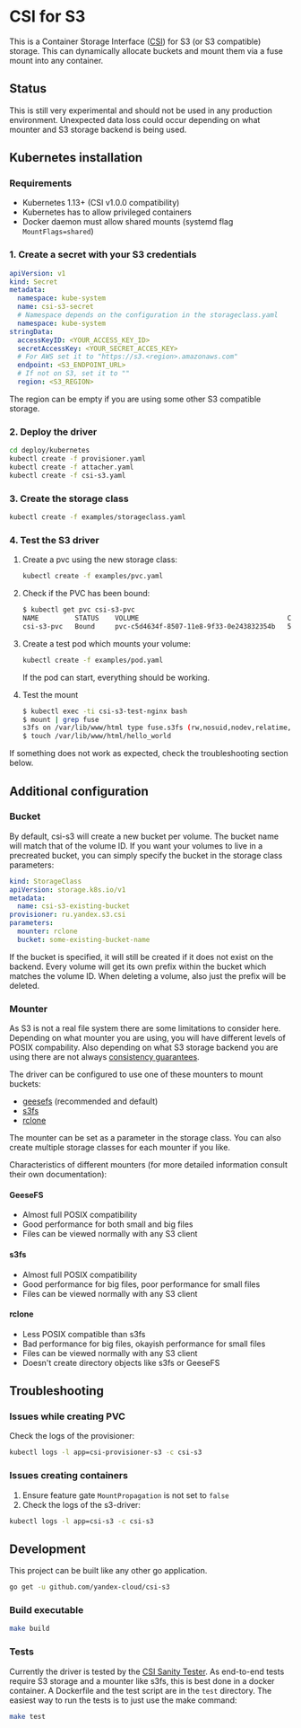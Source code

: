 # CSI for S3

This is a Container Storage Interface ([CSI](https://github.com/container-storage-interface/spec/blob/master/spec.md)) for S3 (or S3 compatible) storage. This can dynamically allocate buckets and mount them via a fuse mount into any container.

## Status

This is still very experimental and should not be used in any production environment. Unexpected data loss could occur depending on what mounter and S3 storage backend is being used.

## Kubernetes installation

### Requirements

* Kubernetes 1.13+ (CSI v1.0.0 compatibility)
* Kubernetes has to allow privileged containers
* Docker daemon must allow shared mounts (systemd flag `MountFlags=shared`)

### 1. Create a secret with your S3 credentials

```yaml
apiVersion: v1
kind: Secret
metadata:
  namespace: kube-system
  name: csi-s3-secret
  # Namespace depends on the configuration in the storageclass.yaml
  namespace: kube-system
stringData:
  accessKeyID: <YOUR_ACCESS_KEY_ID>
  secretAccessKey: <YOUR_SECRET_ACCES_KEY>
  # For AWS set it to "https://s3.<region>.amazonaws.com"
  endpoint: <S3_ENDPOINT_URL>
  # If not on S3, set it to ""
  region: <S3_REGION>
```

The region can be empty if you are using some other S3 compatible storage.

### 2. Deploy the driver

```bash
cd deploy/kubernetes
kubectl create -f provisioner.yaml
kubectl create -f attacher.yaml
kubectl create -f csi-s3.yaml
```

### 3. Create the storage class

```bash
kubectl create -f examples/storageclass.yaml
```

### 4. Test the S3 driver

1. Create a pvc using the new storage class:

    ```bash
    kubectl create -f examples/pvc.yaml
    ```

1. Check if the PVC has been bound:

    ```bash
    $ kubectl get pvc csi-s3-pvc
    NAME         STATUS    VOLUME                                     CAPACITY   ACCESS MODES   STORAGECLASS   AGE
    csi-s3-pvc   Bound     pvc-c5d4634f-8507-11e8-9f33-0e243832354b   5Gi        RWO            csi-s3         9s
    ```

1. Create a test pod which mounts your volume:

    ```bash
    kubectl create -f examples/pod.yaml
    ```

    If the pod can start, everything should be working.

1. Test the mount

    ```bash
    $ kubectl exec -ti csi-s3-test-nginx bash
    $ mount | grep fuse
    s3fs on /var/lib/www/html type fuse.s3fs (rw,nosuid,nodev,relatime,user_id=0,group_id=0,allow_other)
    $ touch /var/lib/www/html/hello_world
    ```

If something does not work as expected, check the troubleshooting section below.

## Additional configuration

### Bucket

By default, csi-s3 will create a new bucket per volume. The bucket name will match that of the volume ID. If you want your volumes to live in a precreated bucket, you can simply specify the bucket in the storage class parameters:

```yaml
kind: StorageClass
apiVersion: storage.k8s.io/v1
metadata:
  name: csi-s3-existing-bucket
provisioner: ru.yandex.s3.csi
parameters:
  mounter: rclone
  bucket: some-existing-bucket-name
```

If the bucket is specified, it will still be created if it does not exist on the backend. Every volume will get its own prefix within the bucket which matches the volume ID. When deleting a volume, also just the prefix will be deleted.

### Mounter

As S3 is not a real file system there are some limitations to consider here. Depending on what mounter you are using, you will have different levels of POSIX compability. Also depending on what S3 storage backend you are using there are not always [consistency guarantees](https://github.com/gaul/are-we-consistent-yet#observed-consistency).

The driver can be configured to use one of these mounters to mount buckets:

* [geesefs](https://github.com/yandex-cloud/geesefs) (recommended and default)
* [s3fs](https://github.com/s3fs-fuse/s3fs-fuse)
* [rclone](https://rclone.org/commands/rclone_mount)

The mounter can be set as a parameter in the storage class. You can also create multiple storage classes for each mounter if you like.

Characteristics of different mounters (for more detailed information consult their own documentation):

#### GeeseFS

* Almost full POSIX compatibility
* Good performance for both small and big files
* Files can be viewed normally with any S3 client

#### s3fs

* Almost full POSIX compatibility
* Good performance for big files, poor performance for small files
* Files can be viewed normally with any S3 client

#### rclone

* Less POSIX compatible than s3fs
* Bad performance for big files, okayish performance for small files
* Files can be viewed normally with any S3 client
* Doesn't create directory objects like s3fs or GeeseFS

## Troubleshooting

### Issues while creating PVC

Check the logs of the provisioner:

```bash
kubectl logs -l app=csi-provisioner-s3 -c csi-s3
```

### Issues creating containers

1. Ensure feature gate `MountPropagation` is not set to `false`
2. Check the logs of the s3-driver:

```bash
kubectl logs -l app=csi-s3 -c csi-s3
```

## Development

This project can be built like any other go application.

```bash
go get -u github.com/yandex-cloud/csi-s3
```

### Build executable

```bash
make build
```

### Tests

Currently the driver is tested by the [CSI Sanity Tester](https://github.com/kubernetes-csi/csi-test/tree/master/pkg/sanity). As end-to-end tests require S3 storage and a mounter like s3fs, this is best done in a docker container. A Dockerfile and the test script are in the `test` directory. The easiest way to run the tests is to just use the make command:

```bash
make test
```
